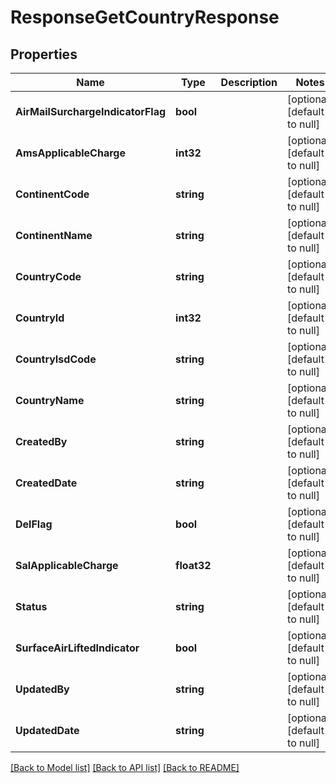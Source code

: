 # ResponseGetCountryResponse

## Properties
Name | Type | Description | Notes
------------ | ------------- | ------------- | -------------
**AirMailSurchargeIndicatorFlag** | **bool** |  | [optional] [default to null]
**AmsApplicableCharge** | **int32** |  | [optional] [default to null]
**ContinentCode** | **string** |  | [optional] [default to null]
**ContinentName** | **string** |  | [optional] [default to null]
**CountryCode** | **string** |  | [optional] [default to null]
**CountryId** | **int32** |  | [optional] [default to null]
**CountryIsdCode** | **string** |  | [optional] [default to null]
**CountryName** | **string** |  | [optional] [default to null]
**CreatedBy** | **string** |  | [optional] [default to null]
**CreatedDate** | **string** |  | [optional] [default to null]
**DelFlag** | **bool** |  | [optional] [default to null]
**SalApplicableCharge** | **float32** |  | [optional] [default to null]
**Status** | **string** |  | [optional] [default to null]
**SurfaceAirLiftedIndicator** | **bool** |  | [optional] [default to null]
**UpdatedBy** | **string** |  | [optional] [default to null]
**UpdatedDate** | **string** |  | [optional] [default to null]

[[Back to Model list]](../README.md#documentation-for-models) [[Back to API list]](../README.md#documentation-for-api-endpoints) [[Back to README]](../README.md)


